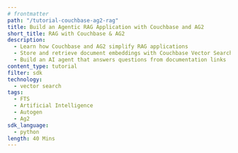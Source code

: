 ```yaml
---
# frontmatter
path: "/tutorial-couchbase-ag2-rag"
title: Build an Agentic RAG Application with Couchbase and AG2
short_title: RAG with Couchbase & AG2
description:
  - Learn how Couchbase and AG2 simplify RAG applications  
  - Store and retrieve document embeddings with Couchbase Vector Search  
  - Build an AI agent that answers questions from documentation links 
content_type: tutorial
filter: sdk
technology:
  - vector search
tags:
  - FTS
  - Artificial Intelligence
  - Autogen
  - Ag2
sdk_language:
  - python
length: 40 Mins
---
```

